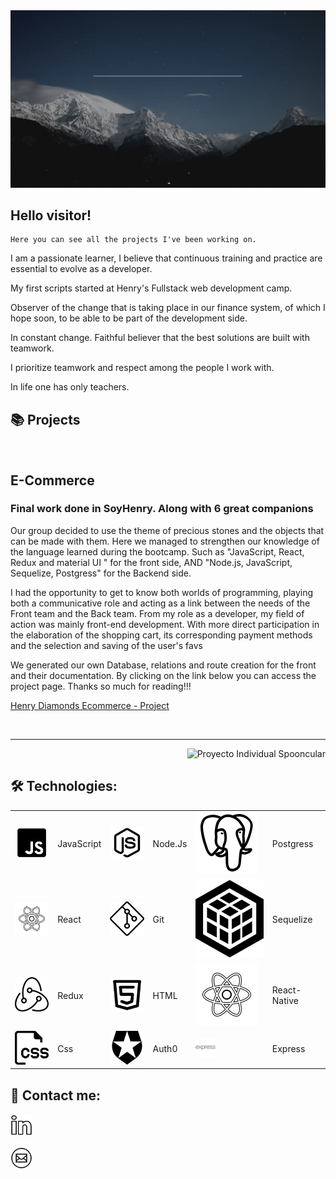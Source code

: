 

<a>
<img src="./assets/holaMundoSeba.gif"> 

</a>

<h2>Hello visitor!</h2>

    Here you can see all the projects I've been working on.

 
 


I am a passionate learner, I believe that continuous training and practice are essential to evolve as a developer.

My first scripts started at Henry's Fullstack web development camp.

Observer of the change that is taking place in our finance system, of which I hope soon, to be able to be part of the development side.

In constant change. Faithful believer that the best solutions are built with teamwork.

I prioritize teamwork and respect among the people I work with.

In life one has only teachers.

## **📚 Projects**

&nbsp;



## E-Commerce

<p width='40%' height="100%"align="rigth"> 
    <h3>Final work done in SoyHenry. Along with 6 great companions</h3>
    Our group decided to use the theme of precious stones and the objects that can be made with them. Here we managed to strengthen our knowledge of the language learned during the bootcamp. Such as "JavaScript, React, Redux and material UI " for the front side, AND "Node.js, JavaScript, Sequelize, Postgress" for the Backend side.
    <p>I had the opportunity to get to know both worlds of programming, playing both a communicative role and acting as a link between the needs of the Front team and the Back team. From my role as a developer, my field of action was mainly front-end development. With more direct participation in the elaboration of the shopping cart, its corresponding payment methods and the selection and saving of the user's favs</p><p> 
    <p>We generated our own Database, relations and route creation for the front and their documentation. By clicking on the link below you can access the project page. Thanks so much for reading!!!</p>

    
 </p>
<a href="https://frontend-pf-g1.vercel.app/">
Henry Diamonds Ecommerce - Project
</a>

&nbsp;&nbsp;

---

<a href="https://pi-food-sigma.vercel.app/">
<img src="./images/HenryProyIndividual.jpg" alt="Proyecto Individual Spooncular"  align="right">     
</a>







&nbsp;&nbsp;

## **🛠 Technologies:**

<p  width='40%' align="center">

|                                       |            |                               |         |                                     |           |
| ------------------------------------- | ---------- | ----------------------------- | ------- | ----------------------------------- | --------- |
| ![javascript](./icons/icons8-javascript-100.png) | JavaScript | ![nodejs](./icons/icons8-nodejs-100.png) | Node.Js | ![postgres](./icons/icons8-postgresql-100.png)   | Postgress |
| ![react](./icons/icons8-react-100.png)           | React      | ![git](./icons/icons8-git-100.png)       | Git     | ![sequelize](./icons/sequelize.svg) | Sequelize |
| ![redux](./icons/redux.png)           | Redux      | ![html](./icons/html5.png)     | HTML    | ![mongodb](./icons/icons8-react-100.png)     | React-Native   |
| ![css](./icons/css.png)               | Css        | ![auth0](./icons/4691528_auth0_icon.png)   | Auth0   | ![express](./icons/express.png)     | Express   |

</p>

## **📎 Contact me:**

<a href="https://www.linkedin.com/in/sebaengelstajn/" target="_blank">
<img src="./icons/icons8-linkedin-100.png" width="7%" />

</a>  
 
<a href="mailto: sebastianengelstajn@gmail.com?" target="_blank"><img src="./icons/icons8-sobre-circulado-100.png" width="7%" /></a>


